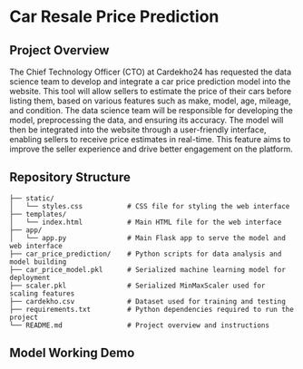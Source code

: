 # Car Resale Price Prediction     

## Project Overview
The Chief Technology Officer (CTO) at Cardekho24 has requested the data science team to develop and integrate a car price prediction model into the website. This tool will allow sellers to estimate the price of their cars before listing them, based on various features such as make, model, age, mileage, and condition. The data science team will be responsible for developing the model, preprocessing the data, and ensuring its accuracy. The model will then be integrated into the website through a user-friendly interface, enabling sellers to receive price estimates in real-time. This feature aims to improve the seller experience and drive better engagement on the platform.

## Repository Structure
```
├── static/                 
│   └── styles.css           # CSS file for styling the web interface
├── templates/               
│   └── index.html           # Main HTML file for the web interface
├── app/                     
│   └── app.py               # Main Flask app to serve the model and web interface
├── car_price_prediction/    # Python scripts for data analysis and model building
├── car_price_model.pkl      # Serialized machine learning model for deployment
├── scaler.pkl               # Serialized MinMaxScaler used for scaling features
├── cardekho.csv             # Dataset used for training and testing
├── requirements.txt         # Python dependencies required to run the project
└── README.md                # Project overview and instructions
```
## Model Working Demo

